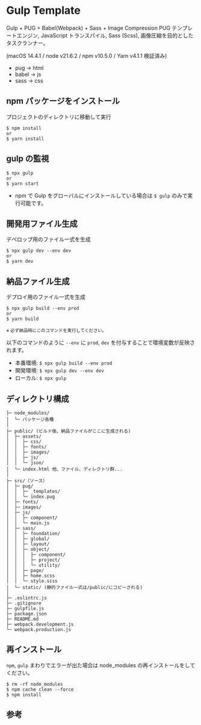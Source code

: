 # Gulp Template

Gulp + PUG + Babel(Webpack) + Sass + Image Compression
PUG テンプレートエンジン, JavaScript トランスパイル, Sass (Scss), 画像圧縮を目的としたタスクランナー。

(macOS 14.4.1 / node v21.6.2 / npm v10.5.0 / Yarn v4.1.1 検証済み)

- pug -> html
- babel -> js
- sass -> css

## npm パッケージをインストール

プロジェクトのディレクトリに移動して実行

```
$ npm install
or
$ yarn install
```

## gulp の監視

```
$ npx gulp
or
$ yarn start
```

- npm で Gulp をグローバルにインストールしている場合は `$ gulp` のみで実行可能です。

## 開発用ファイル生成

デベロップ用のファイル一式を生成

```
$ npx gulp dev --env dev
or
$ yarn dev
```

## 納品ファイル生成

デプロイ用のファイル一式を生成

```
$ npx gulp build --env prod
or
$ yarn build
```

<small>※ 必ず納品時にこのコマンドを実行してください。</small>

以下のコマンドのように `--env` に `prod`, `dev` を付与することで環境変数が反映されます。

- 本番環境: `$ npx gulp build --env prod`
- 開発環境: `$ npx gulp dev --env dev`
- ローカル: `$ npx gulp`

## ディレクトリ構成

```
├─ node_modules/
│  └─ パッケージ各種
│
├─ public/ (ビルド後、納品ファイルがここに生成される)
│  ├─ assets/
│  │  ├─ css/
│  │  ├─ fonts/
│  │  ├─ images/
│  │  ├─ js/
│  │  └─ json/
│  └─ index.html 他、ファイル、ディレクトリ群...
│
├─ src/（ソース）
│  ├─ pug/
│  │  ├─ _templates/
│  │  └─ index.pug
│  ├─ fonts/
│  ├─ images/
│  ├─ js/
│  │  ├─ component/
│  │  └─ main.js
│  ├─ sass/
│  │  ├─ foundation/
│  │  ├─ global/
│  │  ├─ layout/
│  │  ├─ object/
│  │  │  ├─ component/
│  │  │  ├─ project/
│  │  │  └─ utility/
│  │  ├─ page/
│  │  ├─ home.scss
│  │  └─ style.scss
│  └─ static/ (静的ファイル一式は/public/にコピーされる)
│
├─ .eslintrc.js
├─ .gitignore
├─ gulpfile.js
├─ package.json
├─ README.md
├─ webpack.development.js
└─ webpack.production.js
```

## 再インストール

`npm`, `gulp` まわりでエラーが出た場合は node_modules の再インストールをしてください。

```
$ rm -rf node_modules
$ npm cache clean --force
$ npm install
```

## 参考 <!-- Reference -->
